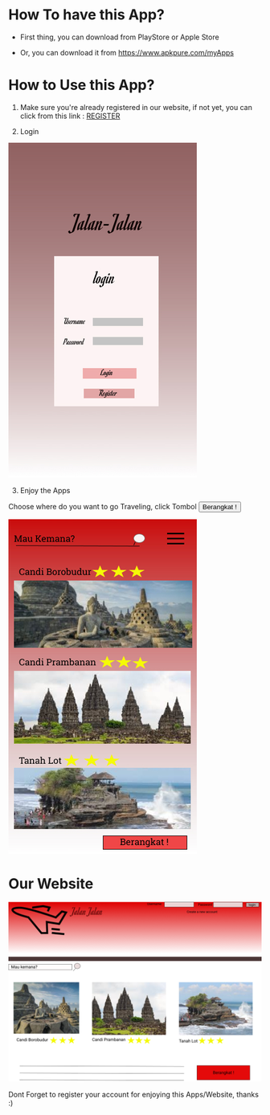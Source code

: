 # How To have this App?

* First thing, you can download from PlayStore or Apple Store

* Or, you can download it from https://www.apkpure.com/myApps


# How to Use this App?

1.  Make sure you're already registered in our website, if not yet, you can click from this link : [REGISTER](http://www.jalan-jalan.com/register)

2. Login

  ![Login/Register](image/jalan2.jpg)

3. Enjoy the Apps

Choose where do you want to go Traveling, click Tombol <button class = "markdown-button" type="introbutton">Berangkat !</button>



![Apps](image/jalan22.jpg)



# Our Website

![image](image/web.png)

Dont Forget to register your account for enjoying this Apps/Website, thanks :)


